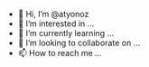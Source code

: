 - 👋 Hi, I’m @atyonoz
- 👀 I’m interested in ...
- 🌱 I’m currently learning ...
- 💞️ I’m looking to collaborate on ...
- 📫 How to reach me ...

<!---
atyonoz/atyonoz is a ✨ special ✨ repository because its `README.md` (this file) appears on your GitHub profile.
You can click the Preview link to take a look at your changes.
--->
